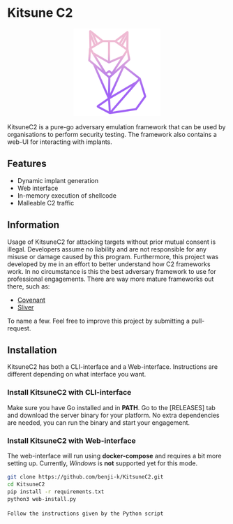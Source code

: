 # Kitsune C2
<p align="center">
  <img src="kitsune-frontend/public/fox.png" alt="KitsuneC2 Logo" width="200"/>
</p>

KitsuneC2 is a pure-go adversary emulation framework that can be used by organisations to perform security testing. The framework also contains a web-UI for interacting with implants. 

## Features
- Dynamic implant generation
- Web interface
- In-memory execution of shellcode
- Malleable C2 traffic

## Information
Usage of KitsuneC2 for attacking targets without prior mutual consent is illegal.
Developers assume no liability and are not responsible for any misuse or damage caused by this program. Furthermore, this
project was developed by me in an effort to better understand how C2 frameworks work. In no circumstance is this the best adversary
framework to use for professional engagements. There are way more mature frameworks out there, such as:
- [Covenant](https://github.com/cobbr/Covenant)
- [Sliver](https://github.com/BishopFox/sliver)

To name a few. Feel free to improve this project by submitting a pull-request.


## Installation
KitsuneC2 has both a CLI-interface and a Web-interface. Instructions are different depending on what interface you want.

### Install KitsuneC2 with CLI-interface
Make sure you have Go installed and in **PATH**. Go to the [RELEASES] tab and download the server binary for your platform. No extra dependencies are needed, you can run the binary and start your engagement.


### Install KitsuneC2 with Web-interface
The web-interface will run using **docker-compose** and requires a bit more setting up. Currently, *Windows* is **not** supported yet for this mode.
```bash
git clone https://github.com/benji-k/KitsuneC2.git
cd KitsuneC2
pip install -r requirements.txt
python3 web-install.py

Follow the instructions given by the Python script
```
